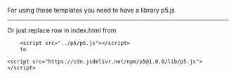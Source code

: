 For using those templates you need to have a library p5.js
***
Or just replace row in index.html from
```
    <script src="../p5/p5.js"></script>
    to
```
    <script src="https://cdn.jsdelivr.net/npm/p5@1.0.0/lib/p5.js"></script>